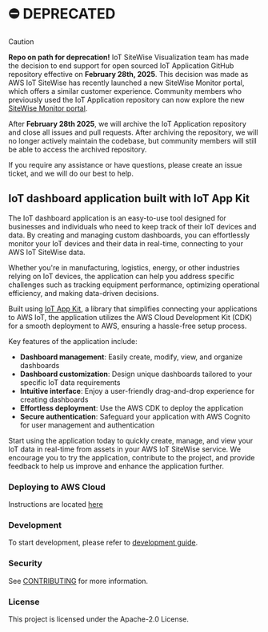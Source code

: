 # ⛔️ DEPRECATED
> [!CAUTION]
> **Repo on path for deprecation!** IoT SiteWise Visualization team has made the decision to end support for open sourced IoT Application GitHub repository effective on **February 28th, 2025**. This decision was made as AWS IoT SiteWise has recently launched a new SiteWise Monitor portal, which offers a similar customer experience. Community members who previously used the IoT Application repository can now explore the new [SiteWise Monitor portal](https://docs.aws.amazon.com/iot-sitewise/latest/userguide/monitor-getting-started-ai.html). 
>
> After **February 28th 2025**, we will archive the IoT Application repository and close all issues and pull requests. After archiving the repository, we will no longer actively maintain the codebase, but community members will still be able to access the archived repository. 
>
> If you require any assistance or have questions, please create an issue ticket, and we will do our best to help.

## IoT dashboard application built with IoT App Kit

The IoT dashboard application is an easy-to-use tool designed for businesses and individuals who need to keep track of their IoT devices and data. By creating and managing custom dashboards, you can effortlessly monitor your IoT devices and their data in real-time, connecting to your AWS IoT SiteWise data.

Whether you're in manufacturing, logistics, energy, or other industries relying on IoT devices, the application can help you address specific challenges such as tracking equipment performance, optimizing operational efficiency, and making data-driven decisions.

Built using [IoT App Kit](https://github.com/awslabs/iot-app-kit), a library that simplifies connecting your applications to AWS IoT, the application utilizes the AWS Cloud Development Kit (CDK) for a smooth deployment to AWS, ensuring a hassle-free setup process.

Key features of the application include:
- **Dashboard management**: Easily create, modify, view, and organize dashboards
- **Dashboard customization**: Design unique dashboards tailored to your specific IoT data requirements
- **Intuitive interface**: Enjoy a user-friendly drag-and-drop experience for creating dashboards
- **Effortless deployment**: Use the AWS CDK to deploy the application
- **Secure authentication**: Safeguard your application with AWS Cognito for user management and authentication

Start using the application today to quickly create, manage, and view your IoT data in real-time from assets in your AWS IoT SiteWise service. We encourage you to try the application, contribute to the project, and provide feedback to help us improve and enhance the application further.

### Deploying to AWS Cloud

Instructions are located [here](./deploymentguide/README.md)

### Development

To start development, please refer to [development guide](./developmentguide/README.md).

### Security

See [CONTRIBUTING](CONTRIBUTING.md#security-issue-notifications) for more information.

### License

This project is licensed under the Apache-2.0 License.